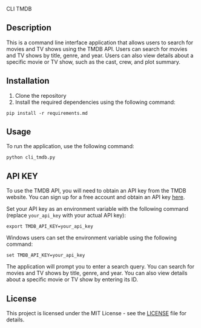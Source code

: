 CLI TMDB

## Description
This is a command line interface application that allows users to search for movies and TV shows using the TMDB API. Users can search for movies and TV shows by title, genre, and year. Users can also view details about a specific movie or TV show, such as the cast, crew, and plot summary.

## Installation

1. Clone the repository
2. Install the required dependencies using the following command:
```
pip install -r requirements.md
```

## Usage

To run the application, use the following command:
```
python cli_tmdb.py
```

## API KEY

To use the TMDB API, you will need to obtain an API key from the TMDB website. You can sign up for a free account and obtain an API key [here](https://www.themoviedb.org/documentation/api).

Set your API key as an environment variable with the following command (replace `your_api_key` with your actual API key):
```
export TMDB_API_KEY=your_api_key
```
Windows users can set the environment variable using the following command:
```
set TMDB_API_KEY=your_api_key
```
The application will prompt you to enter a search query. You can search for movies and TV shows by title, genre, and year. You can also view details about a specific movie or TV show by entering its ID.

## License

This project is licensed under the MIT License - see the [LICENSE](LICENSE) file for details.
